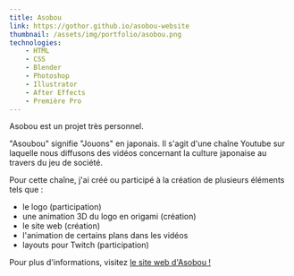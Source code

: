 ```yaml
---
title: Asobou
link: https://gothor.github.io/asobou-website
thumbnail: /assets/img/portfolio/asobou.png
technologies:
    - HTML
    - CSS
    - Blender
    - Photoshop
    - Illustrator
    - After Effects
    - Première Pro
---
```


Asobou est un projet très personnel.

"Asoubou" signifie "Jouons" en japonais. Il s'agit d'une chaîne Youtube sur laquelle nous diffusons des vidéos concernant la culture japonaise au travers du jeu de société.

Pour cette chaîne, j'ai créé ou participé à la création de plusieurs éléments tels que :
- le logo (participation)
- une animation 3D du logo en origami (création)
- le site web (création)
- l'animation de certains plans dans les vidéos
- layouts pour Twitch (participation)

Pour plus d'informations, visitez [le site web d'Asobou !](https://gothor.github.io/asobou-website)